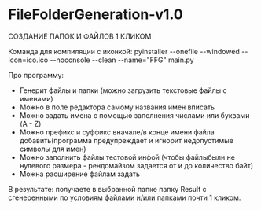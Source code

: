 # FileFolderGeneration-v1.0
СОЗДАНИЕ ПАПОК И ФАЙЛОВ 1 КЛИКОМ

Команда для компиляции с иконкой:
pyinstaller --onefile --windowed --icon=ico.ico --noconsole --clean --name="FFG" main.py

Про программу:
- Генерит файлы и папки (можно загрузить текстовые файлы с именами)
- Можно в поле редактора самому названия имен вписать
- Можно задать имена с помощью заполнения числами или буквами (A - Z)
- Можно префикс и суффикс вначале/в конце имени файла добавить(программа предупреждает и игнорит недопустимые символы для имен)
- Можно заполнить файлы тестовой инфой (чтобы файлыбыли не нулевого размера - рендомайзом задается от и до количество байт)
- Можна расширение файлам задать

В результате: получаете в выбранной папке папку Result с сгенеренными по условиям файлами и/или папками почти 1 кликом.
